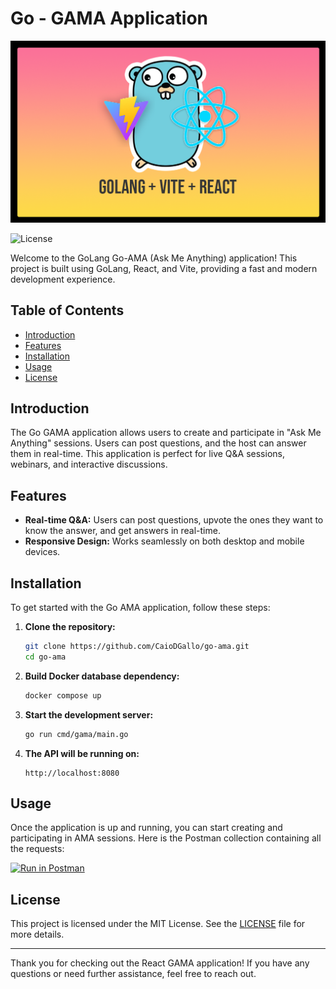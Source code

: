 # Go - GAMA Application

![GoLang + React + Vite](docs/assets/image-3.png)

![License](https://img.shields.io/github/license/CaioDGallo/go-ama)

Welcome to the GoLang Go-AMA (Ask Me Anything) application! This project is built using GoLang, React, and Vite, providing a fast and modern development experience.

## Table of Contents

- [Introduction](#introduction)
- [Features](#features)
- [Installation](#installation)
- [Usage](#usage)
- [License](#license)

## Introduction

The Go GAMA application allows users to create and participate in "Ask Me Anything" sessions. Users can post questions, and the host can answer them in real-time. This application is perfect for live Q&A sessions, webinars, and interactive discussions.

## Features

- **Real-time Q&A:** Users can post questions, upvote the ones they want to know the answer, and get answers in real-time.
- **Responsive Design:** Works seamlessly on both desktop and mobile devices.

## Installation

To get started with the Go AMA application, follow these steps:

1. **Clone the repository:**

   ```bash
   git clone https://github.com/CaioDGallo/go-ama.git
   cd go-ama
   ```

2. **Build Docker database dependency:**

   ```bash
   docker compose up
   ```

3. **Start the development server:**

   ```bash
   go run cmd/gama/main.go
   ```

4. **The API will be running on:**

   ```
   http://localhost:8080
   ```

## Usage

Once the application is up and running, you can start creating and participating in AMA sessions. Here is the Postman collection containing all the requests:

[![Run in Postman](https://run.pstmn.io/button.svg)](docs/GAMA.postman_collection.json)

## License

This project is licensed under the MIT License. See the [LICENSE](LICENSE) file for more details.

---

Thank you for checking out the React GAMA application! If you have any questions or need further assistance, feel free to reach out.
